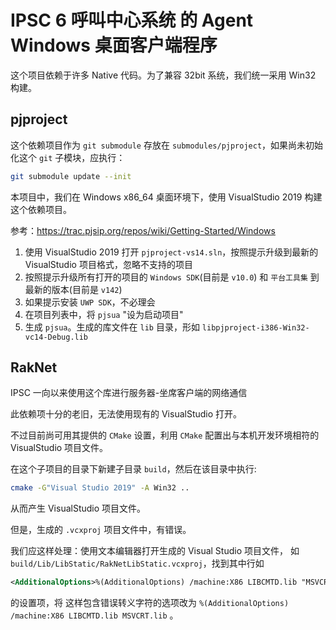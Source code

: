 # IPSC 6 呼叫中心系统 的 Agent Windows 桌面客户端程序

这个项目依赖于许多 Native 代码。为了兼容 32bit 系统，我们统一采用 Win32 构建。

## pjproject

这个依赖项目作为 `git submodule` 存放在 `submodules/pjproject`，如果尚未初始化这个 `git` 子模块，应执行：

```sh
git submodule update --init
```

本项目中，我们在 Windows x86_64 桌面环境下，使用 VisualStudio 2019 构建这个依赖项目。

参考：<https://trac.pjsip.org/repos/wiki/Getting-Started/Windows>

1. 使用 VisualStudio 2019 打开 `pjproject-vs14.sln`，按照提示升级到最新的 VisualStudio 项目格式，忽略不支持的项目
2. 按照提示升级所有打开的项目的 `Windows SDK`(目前是 `v10.0`) 和 `平台工具集` 到最新的版本(目前是 `v142`)
3. 如果提示安装 `UWP SDK`，不必理会
4. 在项目列表中，将 `pjsua` "设为启动项目"
5. 生成 `pjsua`。生成的库文件在 `lib` 目录，形如 `libpjproject-i386-Win32-vc14-Debug.lib`

## RakNet

IPSC 一向以来使用这个库进行服务器-坐席客户端的网络通信

此依赖项十分的老旧，无法使用现有的 VisualStudio 打开。

不过目前尚可用其提供的 `CMake` 设置，利用 `CMake` 配置出与本机开发环境相符的 VisualStudio 项目文件。

在这个子项目的目录下新建子目录 `build`，然后在该目录中执行:

```sh
cmake -G"Visual Studio 2019" -A Win32 ..
```

从而产生 VisualStudio 项目文件。

但是，生成的 `.vcxproj` 项目文件中，有错误。

我们应这样处理：使用文本编辑器打开生成的 Visual Studio 项目文件， 如 `build/Lib/LibStatic/RakNetLibStatic.vcxproj`，找到其中行如

```xml
<AdditionalOptions>%(AdditionalOptions) /machine:X86 LIBCMTD.lib "MSVCRT.lib&amp;quot"%3B""</AdditionalOptions>
```

的设置项，将 这样包含错误转义字符的选项改为 `%(AdditionalOptions) /machine:X86 LIBCMTD.lib MSVCRT.lib` 。

